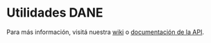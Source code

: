 # Utilidades DANE
Para más información, visitá nuestra [wiki](../../wiki/Home) o [documentación de la API](https://vjgonzalez.github.io/utilidades-dane/apidocs).
